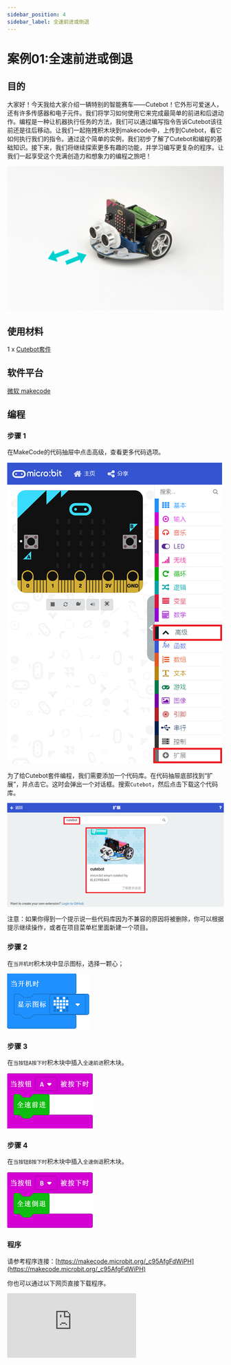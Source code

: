 ```yaml
---
sidebar_position: 4
sidebar_label: 全速前进或倒退
---
```


# 案例01:全速前进或倒退

## 目的

大家好！今天我给大家介绍一辆特别的智能赛车——Cutebot！它外形可爱迷人，还有许多传感器和电子元件。我们将学习如何使用它来完成最简单的前进和后退动作。编程是一种让机器执行任务的方法，我们可以通过编写指令告诉Cutebot该往前还是往后移动。让我们一起拖拽积木块到makecode中，上传到Cutebot，看它如何执行我们的指令。通过这个简单的实例，我们初步了解了Cutebot和编程的基础知识。接下来，我们将继续探索更多有趣的功能，并学习编写更复杂的程序。让我们一起享受这个充满创造力和想象力的编程之旅吧！

![](./images/cutebot-case-01-01.png)

## 使用材料

1 x [Cutebot套件](https://item.taobao.com/item.htm?spm=a1z10.3-c-s.w4002-18602834180.23.78b86655ZP5Yg8&id=598365555295)

## 软件平台

[微软 makecode](https://makecode.microbit.org/#)

## 编程

### 步骤 1

在MakeCode的代码抽屉中点击高级，查看更多代码选项。

![](./images/cutebot-pk-1.png)

为了给Cutebot套件编程，我们需要添加一个代码库。在代码抽屉底部找到“扩展”，并点击它。这时会弹出一个对话框。搜索`Cutebot`，然后点击下载这个代码库。

![](./images/cutebot-pk-11.png)

注意：如果你得到一个提示说一些代码库因为不兼容的原因将被删除，你可以根据提示继续操作，或者在项目菜单栏里面新建一个项目。

### 步骤 2

在`当开机时`积木块中显示图标，选择一颗心；

![](./images/case_01_01.png)

### 步骤 3

在`当按钮A按下时`积木块中插入`全速前进`积木块。

![](./images/case_01_02.png)


### 步骤 4

在`当按钮B按下时`积木块中插入`全速倒退`积木块。

![](./images/case_01_03.png)

### 程序

请参考程序连接：[https://makecode.microbit.org/_c95AfgFdWiPH](https://makecode.microbit.org/_c95AfgFdWiPH)

你也可以通过以下网页直接下载程序。

<div
    style={{
        position: 'relative',
        paddingBottom: '60%',
        overflow: 'hidden',
    }}
>
    <iframe
        src="https://makecode.microbit.org/_c95AfgFdWiPH"
        frameborder="0"
        sandbox="allow-popups allow-forms allow-scripts allow-same-origin"
        style={{
            position: 'absolute',
            width: '100%',
            height: '100%',
        }}
    />
</div>
---

## 结论

当按钮A按下时，小车全速前进。

当按钮B按下时，小车全速后退。

![](./images/cutebot-case-01.gif)

## 思考

当你按下按钮A，让小车停下，如何编写代码？

## 常见问题

## 相关阅读
